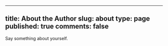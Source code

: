-----
title: About the Author
slug: about
type: page
published: true
comments: false
-----

Say something about yourself.